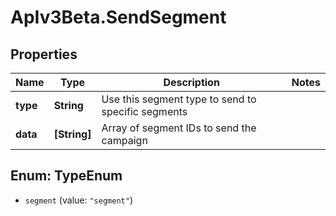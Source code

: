 # ApIv3Beta.SendSegment

## Properties

Name | Type | Description | Notes
------------ | ------------- | ------------- | -------------
**type** | **String** | Use this segment type to send to specific segments | 
**data** | **[String]** | Array of segment IDs to send the campaign | 



## Enum: TypeEnum


* `segment` (value: `"segment"`)




